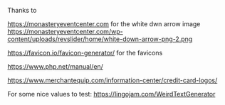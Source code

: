 Thanks to

https://monasteryeventcenter.com for the white dwn arrow image
https://monasteryeventcenter.com/wp-content/uploads/revslider/home/white-down-arrow-png-2.png

https://favicon.io/favicon-generator/ for the favicons

https://www.php.net/manual/en/

https://www.merchantequip.com/information-center/credit-card-logos/

For some nice values to test:
https://lingojam.com/WeirdTextGenerator
